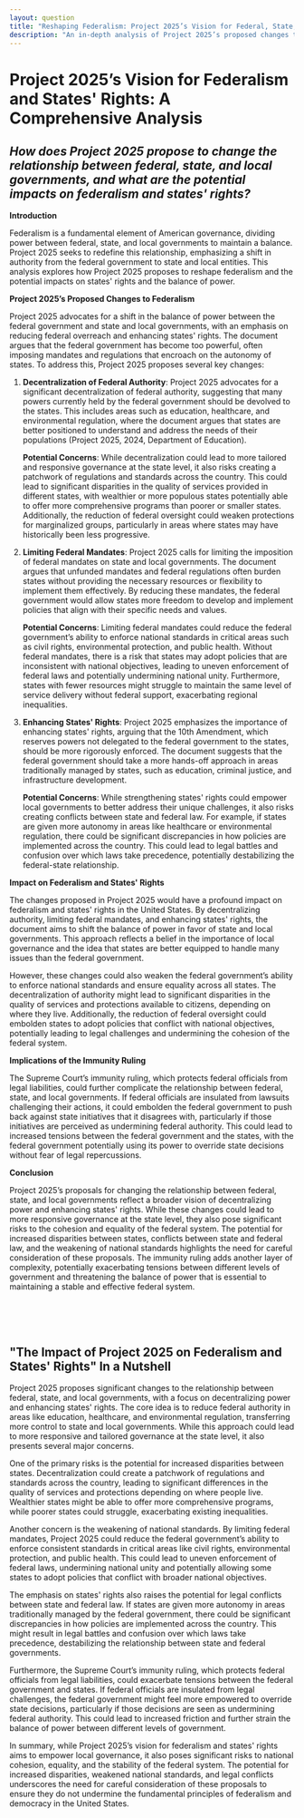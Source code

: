 ```yaml
---
layout: question
title: "Reshaping Federalism: Project 2025’s Vision for Federal, State, and Local Government Relations"
description: "An in-depth analysis of Project 2025’s proposed changes to the relationship between federal, state, and local governments and the potential impacts on federalism and states' rights."
---
```


# Project 2025’s Vision for Federalism and States' Rights: A Comprehensive Analysis

## *How does Project 2025 propose to change the relationship between federal, state, and local governments, and what are the potential impacts on federalism and states' rights?*

**Introduction**

Federalism is a fundamental element of American governance, dividing power between federal, state, and local governments to maintain a balance. Project 2025 seeks to redefine this relationship, emphasizing a shift in authority from the federal government to state and local entities. This analysis explores how Project 2025 proposes to reshape federalism and the potential impacts on states' rights and the balance of power.

**Project 2025’s Proposed Changes to Federalism**

Project 2025 advocates for a shift in the balance of power between the federal government and state and local governments, with an emphasis on reducing federal overreach and enhancing states' rights. The document argues that the federal government has become too powerful, often imposing mandates and regulations that encroach on the autonomy of states. To address this, Project 2025 proposes several key changes:

1. **Decentralization of Federal Authority**: Project 2025 advocates for a significant decentralization of federal authority, suggesting that many powers currently held by the federal government should be devolved to the states. This includes areas such as education, healthcare, and environmental regulation, where the document argues that states are better positioned to understand and address the needs of their populations (Project 2025, 2024, Department of Education).

   **Potential Concerns**: While decentralization could lead to more tailored and responsive governance at the state level, it also risks creating a patchwork of regulations and standards across the country. This could lead to significant disparities in the quality of services provided in different states, with wealthier or more populous states potentially able to offer more comprehensive programs than poorer or smaller states. Additionally, the reduction of federal oversight could weaken protections for marginalized groups, particularly in areas where states may have historically been less progressive.

2. **Limiting Federal Mandates**: Project 2025 calls for limiting the imposition of federal mandates on state and local governments. The document argues that unfunded mandates and federal regulations often burden states without providing the necessary resources or flexibility to implement them effectively. By reducing these mandates, the federal government would allow states more freedom to develop and implement policies that align with their specific needs and values.

   **Potential Concerns**: Limiting federal mandates could reduce the federal government’s ability to enforce national standards in critical areas such as civil rights, environmental protection, and public health. Without federal mandates, there is a risk that states may adopt policies that are inconsistent with national objectives, leading to uneven enforcement of federal laws and potentially undermining national unity. Furthermore, states with fewer resources might struggle to maintain the same level of service delivery without federal support, exacerbating regional inequalities.

3. **Enhancing States' Rights**: Project 2025 emphasizes the importance of enhancing states' rights, arguing that the 10th Amendment, which reserves powers not delegated to the federal government to the states, should be more rigorously enforced. The document suggests that the federal government should take a more hands-off approach in areas traditionally managed by states, such as education, criminal justice, and infrastructure development.

   **Potential Concerns**: While strengthening states' rights could empower local governments to better address their unique challenges, it also risks creating conflicts between state and federal law. For example, if states are given more autonomy in areas like healthcare or environmental regulation, there could be significant discrepancies in how policies are implemented across the country. This could lead to legal battles and confusion over which laws take precedence, potentially destabilizing the federal-state relationship.

**Impact on Federalism and States' Rights**

The changes proposed in Project 2025 would have a profound impact on federalism and states' rights in the United States. By decentralizing authority, limiting federal mandates, and enhancing states' rights, the document aims to shift the balance of power in favor of state and local governments. This approach reflects a belief in the importance of local governance and the idea that states are better equipped to handle many issues than the federal government.

However, these changes could also weaken the federal government’s ability to enforce national standards and ensure equality across all states. The decentralization of authority might lead to significant disparities in the quality of services and protections available to citizens, depending on where they live. Additionally, the reduction of federal oversight could embolden states to adopt policies that conflict with national objectives, potentially leading to legal challenges and undermining the cohesion of the federal system.

**Implications of the Immunity Ruling**

The Supreme Court’s immunity ruling, which protects federal officials from legal liabilities, could further complicate the relationship between federal, state, and local governments. If federal officials are insulated from lawsuits challenging their actions, it could embolden the federal government to push back against state initiatives that it disagrees with, particularly if those initiatives are perceived as undermining federal authority. This could lead to increased tensions between the federal government and the states, with the federal government potentially using its power to override state decisions without fear of legal repercussions.

**Conclusion**

Project 2025’s proposals for changing the relationship between federal, state, and local governments reflect a broader vision of decentralizing power and enhancing states' rights. While these changes could lead to more responsive governance at the state level, they also pose significant risks to the cohesion and equality of the federal system. The potential for increased disparities between states, conflicts between state and federal law, and the weakening of national standards highlights the need for careful consideration of these proposals. The immunity ruling adds another layer of complexity, potentially exacerbating tensions between different levels of government and threatening the balance of power that is essential to maintaining a stable and effective federal system.

<br><br><br>

## <span id="nutshell">"The Impact of Project 2025 on Federalism and States' Rights" In a Nutshell</span>

Project 2025 proposes significant changes to the relationship between federal, state, and local governments, with a focus on decentralizing power and enhancing states' rights. The core idea is to reduce federal authority in areas like education, healthcare, and environmental regulation, transferring more control to state and local governments. While this approach could lead to more responsive and tailored governance at the state level, it also presents several major concerns.

One of the primary risks is the potential for increased disparities between states. Decentralization could create a patchwork of regulations and standards across the country, leading to significant differences in the quality of services and protections depending on where people live. Wealthier states might be able to offer more comprehensive programs, while poorer states could struggle, exacerbating existing inequalities.

Another concern is the weakening of national standards. By limiting federal mandates, Project 2025 could reduce the federal government’s ability to enforce consistent standards in critical areas like civil rights, environmental protection, and public health. This could lead to uneven enforcement of federal laws, undermining national unity and potentially allowing some states to adopt policies that conflict with broader national objectives.

The emphasis on states' rights also raises the potential for legal conflicts between state and federal law. If states are given more autonomy in areas traditionally managed by the federal government, there could be significant discrepancies in how policies are implemented across the country. This might result in legal battles and confusion over which laws take precedence, destabilizing the relationship between state and federal governments.

Furthermore, the Supreme Court’s immunity ruling, which protects federal officials from legal liabilities, could exacerbate tensions between the federal government and states. If federal officials are insulated from legal challenges, the federal government might feel more empowered to override state decisions, particularly if those decisions are seen as undermining federal authority. This could lead to increased friction and further strain the balance of power between different levels of government.

In summary, while Project 2025’s vision for federalism and states' rights aims to empower local governance, it also poses significant risks to national cohesion, equality, and the stability of the federal system. The potential for increased disparities, weakened national standards, and legal conflicts underscores the need for careful consideration of these proposals to ensure they do not undermine the fundamental principles of federalism and democracy in the United States.

